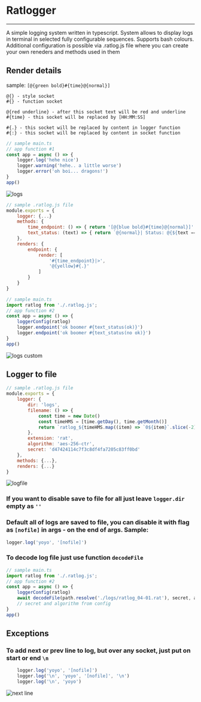 # Ratlogger
---
A simple logging system written in typescript. System allows to display logs in terminal in selected fully configurable sequences. Supports bash colours. Additional configuration is possible via .ratlog.js file where you can create your own reneders and methods used in them


## Render details
sample: `[@{green bold}#{time}@{normal}]`
```
@{} - style socket
#{} - function socket

@{red underline} - after this socket text will be red and underline
#{time} - this socket will be replaced by [HH:MM:SS]

#{.} - this socket will be replaced by content in logger function
#{:} - this socket will be replaced by content in socket function
```

```js
// sample main.ts
// app function #1
const app = async () => {
    logger.log('hehe nice')
    logger.warning('hehe.. a little worse')
    logger.error('oh boi... dragons!')
}
app()
```


![logs](https://imgur.com/IVN0ydH.png)

```js
// sample .ratlog.js file
module.exports = {
    logger: {...}
    methods: {
        time_endpoint: () => { return '[@{blue bold}#{time}@{normal}]' },
        text_status: (text) => { return `@{normal}| Status: @{${text === 'ok' ? 'green' : 'red'} bold}#{:} @{normal}|` }
    },
    renders: {
        endpoint: {
            render: [
                '#{time_endpoint}|>',
                '@{yellow}#{.}'
            ]
        }
    }
}
```
```ts
// sample main.ts
import ratlog from './.ratlog.js';
// app function #2
const app = async () => {
    loggerConfig(ratlog)
    logger.endpoint('ok boomer #{text_status(ok)}')
    logger.endpoint('ok boomer #{text_status(no ok)}')
}
app()
```
![logs custom](https://imgur.com/TmqcHV7.png)

## Logger to file

```js
// sample .ratlog.js file
module.exports = {
    logger: {
        dir: 'logs',
        filename: () => {
            const time = new Date()
            const timeHMS = [time.getDay(), time.getMonth()]
            return `ratlog_${timeHMS.map((item) => `0${item}`.slice(-2)).join('-')}`
        },
        extension: 'rat',
        algorithm: 'aes-256-ctr',
        secret: 'd47424114c7f3c8df4fa7205c83ff0bd'
    },
    methods: {...},
    renders: {...}
}
```
![logfile](https://imgur.com/1yj4tPj.png)
### If you want to disable save to file for all just leave `logger.dir` empty as `''`
### Default all of logs are saved to file, you can disable it with flag as `[nofile]` in args - on the end of args. Sample: 
```js
logger.log('yoyo', '[nofile]')
```
### To decode log file just use function `decodeFile`
```ts
// sample main.ts
import ratlog from './.ratlog.js';
// app function #2
const app = async () => {
    loggerConfig(ratlog)
    await decodeFile(path.resolve('./logs/ratlog_04-01.rat'), secret, algorithm)
    // secret and algorithm from config
}
app()
```

## Exceptions
### To add next or prev line to log, but over any socket, just put on start or end `\n`
```js
    logger.log('yoyo', '[nofile]')
    logger.log('\n', 'yoyo', '[nofile]', '\n')
    logger.log('\n', 'yoyo')
```
![next line](https://imgur.com/o5RMkW8.png)